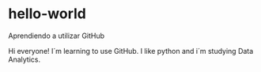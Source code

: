 # hello-world
Aprendiendo a utilizar GitHub

Hi everyone!
I´m learning to use GitHub. I like python and i´m studying Data Analytics. 
